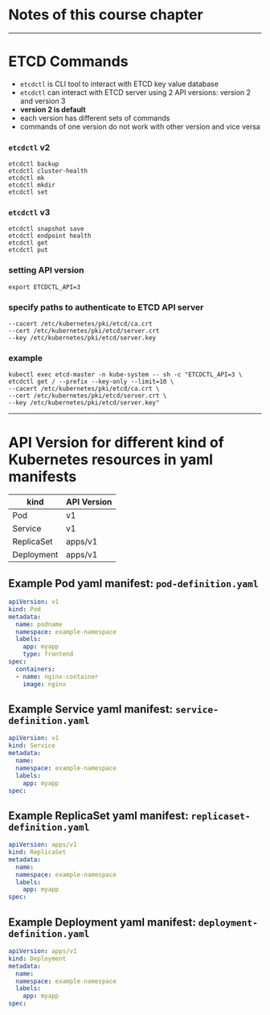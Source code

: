 # Notes of this course chapter

---
# ETCD Commands

- `etcdctl` is CLI tool to interact with ETCD key value database
- `etcdctl` can interact with ETCD server using 2 API versions: version 2 and version 3
- **version 2 is default**
- each version has different sets of commands
- commands of one version do not work with other version and vice versa

### `etcdctl` v2
```commandline
etcdctl backup
etcdctl cluster-health
etcdctl mk
etcdctl mkdir
etcdctl set
```

### `etcdctl` v3
```commandline
etcdctl snapshot save
etcdctl endpoint health
etcdctl get
etcdctl put
```

### setting API version
```commandline
export ETCDCTL_API=3
```

### specify paths to authenticate to ETCD API server
```commandline
--cacert /etc/kubernetes/pki/etcd/ca.crt
--cert /etc/kubernetes/pki/etcd/server.crt
--key /etc/kubernetes/pki/etcd/server.key
```

### example
```commandline
kubectl exec etcd-master -n kube-system -- sh -c "ETCDCTL_API=3 \
etcdctl get / --prefix --key-only --limit=10 \
--cacert /etc/kubernetes/pki/etcd/ca.crt \
--cert /etc/kubernetes/pki/etcd/server.crt \
--key /etc/kubernetes/pki/etcd/server.key"
```

---
# API Version for different kind of Kubernetes resources in yaml manifests

| kind | API Version |
| ------------ | ----------- |
| Pod          | v1          |
| Service      | v1          |
| ReplicaSet   | apps/v1     |
| Deployment   | apps/v1     |

## Example Pod yaml manifest: `pod-definition.yaml`
```yaml
apiVersion: v1
kind: Pod
metadata:
  name: podname
  namespace: example-namespace
  labels:
    app: myapp
    type: frontend
spec:
  containers:
  - name: nginx-container
    image: nginx
```

## Example Service yaml manifest: `service-definition.yaml`
```yaml
apiVersion: v1
kind: Service
metadata:
  name: 
  namespace: example-namespace
  labels:
    app: myapp
spec:

```

## Example ReplicaSet yaml manifest: `replicaset-definition.yaml`
```yaml
apiVersion: apps/v1
kind: ReplicaSet
metadata:
  name: 
  namespace: example-namespace
  labels:
    app: myapp
spec:

```
## Example Deployment yaml manifest: `deployment-definition.yaml`
```yaml
apiVersion: apps/v1
kind: Deployment
metadata:
  name: 
  namespace: example-namespace
  labels:
    app: myapp
spec:

```

